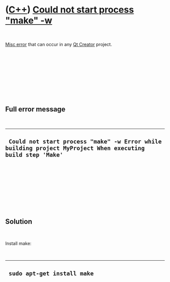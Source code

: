 



 

 

 

 

 

([C++](Cpp.htm)) [Could not start process "make" -w](CppMiscErrorCouldNotStartProcessMakeW.htm)
===============================================================================================

 

[Misc error](CppMiscError.htm) that can occur in any [Qt
Creator](CppQtCreator.htm) project.

 

 

 

 

 

Full error message
------------------

 

  --------------------------------------------------------------------------------------------------------------
  ` Could not start process "make" -w Error while building project MyProject When executing build step 'Make'`
  --------------------------------------------------------------------------------------------------------------

 

 

 

 

 

Solution
--------

 

Install make:

 

  ------------------------------
  ` sudo apt-get install make`
  ------------------------------

 

 

 

 

 





 



